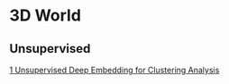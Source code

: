# 3D World
## Unsupervised

<a href="https://arxiv.org/pdf/1511.06335.pdf" target="_blank">1 Unsupervised Deep Embedding for Clustering Analysis</a>